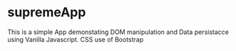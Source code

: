 # supremeApp
This is a simple App demonstating DOM manipulation and Data persistacce using Vanilla Javascript.
CSS use of Bootstrap
